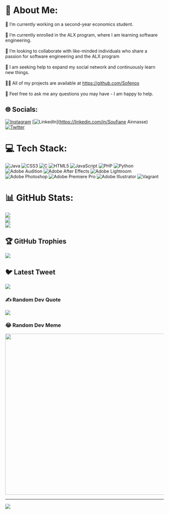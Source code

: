 # 💫 About Me:
🔭 I’m currently working on a second-year economics student.<br><br>🌱 I’m currently enrolled in the ALX program, where I am learning software engineering.<br><br>👯 I’m looking to collaborate with like-minded individuals who share a passion for software engineering and the ALX program<br><br>🤝 I am seeking help to expand my social network and continuously learn new things.<br><br>👨‍💻 All of my projects are available at https://github.com/Sofenos<br><br>💬 Feel free to ask me any questions you may have - I am happy to help.


## 🌐 Socials:
[![Instagram](https://img.shields.io/badge/Instagram-%23E4405F.svg?logo=Instagram&logoColor=white)](https://instagram.com/soufianainnasse) [![LinkedIn](https://img.shields.io/badge/LinkedIn-%230077B5.svg?logo=linkedin&logoColor=white)](https://linkedin.com/in/Soufiane Ainnasse) [![Twitter](https://img.shields.io/badge/Twitter-%231DA1F2.svg?logo=Twitter&logoColor=white)](https://twitter.com/7Spinoza) 

# 💻 Tech Stack:
![Java](https://img.shields.io/badge/java-%23ED8B00.svg?style=for-the-badge&logo=java&logoColor=white) ![CSS3](https://img.shields.io/badge/css3-%231572B6.svg?style=for-the-badge&logo=css3&logoColor=white) ![C](https://img.shields.io/badge/c-%2300599C.svg?style=for-the-badge&logo=c&logoColor=white) ![HTML5](https://img.shields.io/badge/html5-%23E34F26.svg?style=for-the-badge&logo=html5&logoColor=white) ![JavaScript](https://img.shields.io/badge/javascript-%23323330.svg?style=for-the-badge&logo=javascript&logoColor=%23F7DF1E) ![PHP](https://img.shields.io/badge/php-%23777BB4.svg?style=for-the-badge&logo=php&logoColor=white) ![Python](https://img.shields.io/badge/python-3670A0?style=for-the-badge&logo=python&logoColor=ffdd54) ![Adobe Audition](https://img.shields.io/badge/Adobe%20Audition-9999FF.svg?style=for-the-badge&logo=Adobe%20Audition&logoColor=white) ![Adobe After Effects](https://img.shields.io/badge/Adobe%20After%20Effects-9999FF.svg?style=for-the-badge&logo=Adobe%20After%20Effects&logoColor=white) ![Adobe Lightroom](https://img.shields.io/badge/Adobe%20Lightroom-31A8FF.svg?style=for-the-badge&logo=Adobe%20Lightroom&logoColor=white) ![Adobe Photoshop](https://img.shields.io/badge/adobephotoshop-%2331A8FF.svg?style=for-the-badge&logo=adobephotoshop&logoColor=white) ![Adobe Premiere Pro](https://img.shields.io/badge/Adobe%20Premiere%20Pro-9999FF.svg?style=for-the-badge&logo=Adobe%20Premiere%20Pro&logoColor=white) ![Adobe Illustrator](https://img.shields.io/badge/adobeillustrator-%23FF9A00.svg?style=for-the-badge&logo=adobeillustrator&logoColor=white) ![Vagrant](https://img.shields.io/badge/vagrant-%231563FF.svg?style=for-the-badge&logo=vagrant&logoColor=white)
# 📊 GitHub Stats:
![](https://github-readme-stats.vercel.app/api?username=Sofenos&theme=dark&hide_border=false&include_all_commits=false&count_private=false)<br/>
![](https://github-readme-streak-stats.herokuapp.com/?user=Sofenos&theme=dark&hide_border=false)<br/>
![](https://github-readme-stats.vercel.app/api/top-langs/?username=Sofenos&theme=dark&hide_border=false&include_all_commits=false&count_private=false&layout=compact)

## 🏆 GitHub Trophies
![](https://github-profile-trophy.vercel.app/?username=Sofenos&theme=discord&no-frame=true&no-bg=false&margin-w=4)

## 🐦 Latest Tweet
[![](https://gtce.itsvg.in/api?username=7Spinoza)](https://github.com/VishwaGauravIn/github-twitter-card-embed)

### ✍️ Random Dev Quote
![](https://quotes-github-readme.vercel.app/api?type=horizontal&theme=radical)

### 😂 Random Dev Meme
<img src="https://rm.up.railway.app/" width="512px"/>

---
[![](https://visitcount.itsvg.in/api?id=Sofenos&icon=0&color=7)](https://visitcount.itsvg.in)

<!-- Proudly created with GPRM ( https://gprm.itsvg.in ) -->
